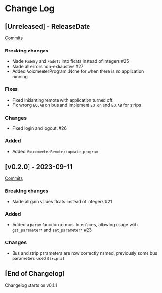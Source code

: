 # Change Log

<!-- next-header -->

## [Unreleased] - ReleaseDate

[Commits](https://github.com/Emilgardis/voicemeeter-sdk-rs/compare/v0.2.0...Unreleased)

### Breaking changes

* Made `FadeBy` and `FadeTo` into floats instead of integers #25
* Made all errors non-exhaustive #27
* Added VoicmeeterProgram::None for when there is no application running

### Fixes

* Fixed initianting remote with application turned off.
* Fix wrong `EQ.AB` on bus and implement `EQ.on` and `EQ.AB` for strips

### Changes

* Fixed login and logout. #26

### Added

* Added `VoicemeeterRemote::update_program`

## [v0.2.0] - 2023-09-11

[Commits](https://github.com/Emilgardis/voicemeeter-sdk-rs/compare/v0.1.1...v0.2.0)

### Breaking changes

* Made all gain values floats instead of integers #21

### Added

* Added a `param` function to most interfaces, allowing usage with `get_parameter*` and `set_parameter*` #23

### Changes

* Bus and strip parameters are now correctly named, previously some bus parameters used `Strip[i]`

## [End of Changelog]

Changelog starts on v0.1.1